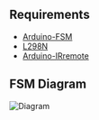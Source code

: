 ## Requirements

* [Arduino-FSM](https://github.com/jonblack/arduino-fsm)
* [L298N](https://github.com/AndreaLombardo/L298N)
* [Arduino-IRremote](https://github.com/z3t0/Arduino-IRremote)

## FSM Diagram

![Diagram](http://www.plantuml.com/plantuml/proxy?src=https://raw.githubusercontent.com/RushOnline/rollerblind/master/rollerblind.ino)
